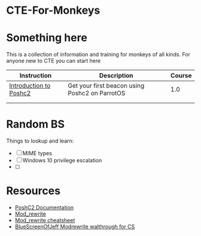 # CTE-For-Monkeys

# Something here 

This is a collection of information and training for monkeys of all kinds. For anyone new to CTE you can start here

| Instruction                                            | Description                                    | Course |
|--------------------------------------------------------|------------------------------------------------|--------|
| [Introduction to Poshc2](instructions/parrot-step1.md) | Get your first beacon using Poshc2 on ParrotOS | 1.0    |
|                                                        |                                                |        |
|                                                        |                                                |        |



# Random BS
Things to lookup and learn: 
- [ ] MIME types
- [ ] Windows 10 privilege escalation 
- [ ]   

# Resources 
- [PoshC2 Documentation](https://poshc2.readthedocs.io/_/downloads/en/latest/pdf/)
- [Mod_rewrite](https://httpd.apache.org/docs/2.4/rewrite/intro.html)
- [Mod_rewrite cheatsheet](https://mod-rewrite-cheatsheet.com/)
- [BlueScreenOfJeff Modrewrite walthrough for CS](https://bluescreenofjeff.com/2016-06-28-cobalt-strike-http-c2-redirectors-with-apache-mod_rewrite/)